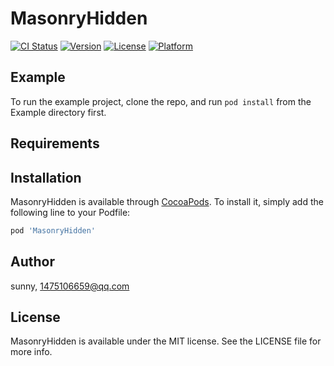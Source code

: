 # MasonryHidden

[![CI Status](https://img.shields.io/travis/sunny/MasonryHidden.svg?style=flat)](https://travis-ci.org/sunny/MasonryHidden)
[![Version](https://img.shields.io/cocoapods/v/MasonryHidden.svg?style=flat)](https://cocoapods.org/pods/MasonryHidden)
[![License](https://img.shields.io/cocoapods/l/MasonryHidden.svg?style=flat)](https://cocoapods.org/pods/MasonryHidden)
[![Platform](https://img.shields.io/cocoapods/p/MasonryHidden.svg?style=flat)](https://cocoapods.org/pods/MasonryHidden)

## Example

To run the example project, clone the repo, and run `pod install` from the Example directory first.

## Requirements

## Installation

MasonryHidden is available through [CocoaPods](https://cocoapods.org). To install
it, simply add the following line to your Podfile:

```ruby
pod 'MasonryHidden'
```

## Author

sunny, 1475106659@qq.com

## License

MasonryHidden is available under the MIT license. See the LICENSE file for more info.
